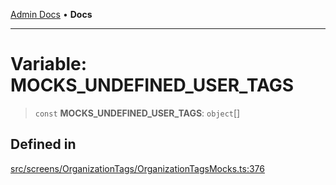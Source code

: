 [Admin Docs](/) • **Docs**

***

# Variable: MOCKS\_UNDEFINED\_USER\_TAGS

> `const` **MOCKS\_UNDEFINED\_USER\_TAGS**: `object`[]

## Defined in

[src/screens/OrganizationTags/OrganizationTagsMocks.ts:376](https://github.com/PalisadoesFoundation/talawa-admin/blob/main/src/screens/OrganizationTags/OrganizationTagsMocks.ts#L376)
